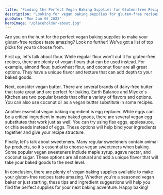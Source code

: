 ```yaml
---
title: "Finding the Perfect Vegan Baking Supplies for Gluten-free Recipes - Vegan Baking Supplies"
description: "Looking for vegan baking supplies for gluten-free recipes? Check out our list of top products and tips for finding the perfect vegan baking supplies. Get started on baking delicious and healthy desserts today!"
pubDate: "Mon Jun 05 2023"
heroImage: "/placeholder-about.jpg"
---
```


Are you on the hunt for the perfect vegan baking supplies to make your gluten-free recipes taste amazing? Look no further! We&#39;ve got a list of top picks for you to choose from.

First up, let&#39;s talk about flour. While regular flour won&#39;t cut it for gluten-free recipes, there are plenty of vegan flours that can be used instead. For example, almond flour, buckwheat flour, and coconut flour are all great options. They have a unique flavor and texture that can add depth to your baked goods.

Next, consider vegan butter. There are several brands of dairy-free butter that taste great and are perfect for baking. Earth Balance and Miyoko&#39;s Kitchen are two popular brands that offer a variety of flavors and options. You can also use coconut oil as a vegan butter substitute in some recipes.

Another essential vegan baking ingredient is egg replacer. While eggs can be a critical ingredient in many baked goods, there are several vegan egg substitutes that work just as well. You can try using flax eggs, applesauce, or chia seeds instead of eggs. These options will help bind your ingredients together and give your recipe structure.

Finally, let&#39;s talk about sweeteners. Many regular sweeteners contain animal by-products, so it&#39;s essential to choose vegan sweeteners when baking. Some popular vegan sweeteners include maple syrup, agave nectar, and coconut sugar. These options are all natural and add a unique flavor that will take your baked goods to the next level.

In conclusion, there are plenty of vegan baking supplies available to make your gluten-free recipes taste amazing. Whether you&#39;re a seasoned vegan baker or just starting, these tips and ingredient suggestions will help you find the perfect supplies for your next baking adventure. Happy baking!